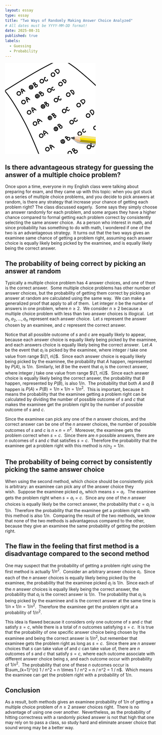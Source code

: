 ```yaml
---
layout: essay
type: essay
title: "Two Ways of Randomly Making Answer Choice Analyzed"
# All dates must be YYYY-MM-DD format!
date: 2025-08-31
published: true
labels:
  - Guessing
  - Probability
---
```


<img width="300px" class="rounded float-start pe-4" src="../img/guess-answer-for-multiple-choice-problem/bubble-sheet.png">

## Is there advantageous strategy for guessing the answer of a multiple choice problem?

Once upon a time, everyone in my English class were talking about preparing for exam, and they came up with this topic: when you got stuck on a series of multiple choice problems, and you decide to pick answers at random, is there any strategy that increase your chance of getting each problem right? The class discussed eagerly.&nbsp;&nbsp;Some says they simply choose an answer randomly for each problem, and some argues they have a higher chance compared to formal getting each problem correct by consistently selecting the same answer choice.&nbsp;&nbsp;As a person who interest in math, and since probability has something to do with math, I wondered if one of the two is an advantageous strategy.&nbsp;&nbsp;It turns out that the two ways gives an examinee same chance of getting a problem right, assuming each answer choice is equally likely being picked by the examinee, and is equally likely being the correct answer.

## The probability of being correct by picking an answer at random

Typically a multiple choice problem has 4 answer choices, and one of them is the correct answer.&nbsp;&nbsp;Some multiple choice problems has other number of answer choices, but the probability of getting them correct by picking an answer at random are calculated using the same way.&nbsp;&nbsp;We can make a generalized proof that apply to all of them.&nbsp;&nbsp;Let integer $n$ be the number of answers in one problem, where $n \geq 2$.&nbsp;&nbsp;We consider $n \geq 2$ because a multiple choice problem with less than two answer choices is illogical.&nbsp;&nbsp;Let $a_1, a_2, ..., a_n$ represent each answer choice.&nbsp;&nbsp;Let $s$ represent the answer chosen by an examinee, and $c$ represent the correct answer.

Notice that all possible outcome of $s$ and $c$ are equally likely to appear, because each answer choice is equally likely being picked by the examinee, and each answers choice is equally likely being the correct answer.&nbsp;&nbsp;Let $A$ be the event that $a_i$ is picked by the examinee, where integer $i$ take one value from range $\[1, n\]$.&nbsp;&nbsp;Since each answer choice is equally likely being picked by the examinee, the probability that $A$ happen, represented by $P(A)$, is $1 / n$.&nbsp;&nbsp;Similarly, let $B$ be the event that $a_j$ is the correct answer, where integer $j$ take one value from range $\[1, n\]$.&nbsp;&nbsp;Since each answer choice is equally likely being the correct answer, the probability that $B$ happen, represented by $P(B)$, is also $1 / n$.&nbsp;&nbsp;The probability that both $A$ and $B$ happen is $P(A) \times P(B) = 1 / n \times 1 / n = 1 / n^2$.&nbsp;&nbsp;This is important, because it means the probability that the examinee getting a problem right can be calculated by dividing the number of possible outcome of $s$ and $c$ that makes the examinee get the problem right by the number of possible outcome of $s$ and $c$.

Since the examinee can pick any one of the $n$ answer choices, and the correct answer can be one of the $n$ answer choices, the number of possible outcomes of $s$ and $c$ is $n \times n = n^2$.&nbsp;&nbsp;Moreover, the examinee gets the problem correct when $s = c$.&nbsp;&nbsp;Since there are $n$ possible answers, there are $n$ outcomes of $s$ and $c$ that satisfies $s = c$.&nbsp;&nbsp;Therefore the probability that the examinee get a problem right with this method is $n / n_2 = 1 / n$.

## The probability of being correct by consistently picking the same answer choice

When using the second method, which choice should be consistently pick is arbitrary: an examinee can pick any of the answer choice they wish.&nbsp;&nbsp;Suppose the examinee picked $a_i$, which means $s = a_i$.&nbsp;&nbsp;The examinee gets the problem right when $s = a_i = c$.&nbsp;&nbsp;Since any one of the $n$ answer choices is equally likely be the correct answer, the probability that $c = a_i$ is $1 / n$.&nbsp;&nbsp;Therefore the probability that the examinee get a problem right with this method is also $1 / n$.&nbsp;&nbsp;Comparing the result of the two methods, we know that none of the two methods is advantageous compared to the other, because they give an examinee the same probability of getting the problem right.

## The flaw in the feeling that first method is a disadvantage compared to the second method

One may suspect that the probability of getting a problem right using the first method is actually $1 / n^2$.&nbsp;&nbsp;Consider an arbitrary answer choice $a_i$.&nbsp;&nbsp;Since each of the $n$ answer choices is equally likely being picked by the examinee, the probability that the examinee picked $a_i$ is $1 / n$.&nbsp;&nbsp;Since each of the $n$ answer choices is equally likely being the correct answer, the probability that $a_i$ is the correct answer is $1 / n$.&nbsp;&nbsp;The probability that $a_i$ is being picked by the examinee and is the correct answer at the same time is $1 / n \times 1 / n = 1 / n^2$.&nbsp;&nbsp;Therefore the examinee get the problem right at a probability of $1 / n^2$.

This idea is flawed because it considers only one outcome of $s$ and $c$ that satisfy $s = c$, while there is a total of $n$ outcomes satisfying $s = c$.&nbsp;&nbsp;It is true that the probability of one specific answer choice being chosen by the examinee and being the correct answer is $1 / n^2$, but remember that examinee gets the problem right as long as $s = c$.&nbsp;&nbsp;Since there are $n$ answer choices that $s$ can take value of and $c$ can take value of, there are $n$ outcomes of $s$ and $c$ that satisfy $s = c$, where each outcome associate with different answer choice being $s$, and each outcome occur with probability of $1 / n^2$.&nbsp;&nbsp;The probability that one of these $n$ outcomes occur is $\sum_{k=1}^{n} 1 / n^2 = n \times 1 / n^2 = n / n^2 = 1 / n$.&nbsp;&nbsp;Which means the examinee can get the problem right with a probability of $1 / n$.

## Conclusion

As a result, both methods gives an examinee probability of $1 / n$ of getting a multiple choice problem of $n \geq 2$ answer choices right.&nbsp;&nbsp;There is no advantage of using one over another.&nbsp;&nbsp;Nevertheless, as the probability of hitting correctness with a randomly picked answer is not that high that one may rely on to pass a class, so study hard and eliminate answer choice that sound wrong may be a better way.

